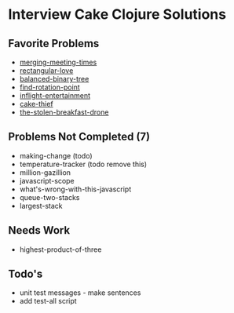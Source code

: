 # Interview Cake Clojure Solutions

## Favorite Problems
- [merging-meeting-times](merging-meeting-times/)
- [rectangular-love](rectangular-love/)
- [balanced-binary-tree](balanced-binary-tree/)
- [find-rotation-point](find-rotation-point/)
- [inflight-entertainment](inflight-entertainment/)
- [cake-thief](cake-thief/)
- [the-stolen-breakfast-drone](the-stolen-breakfast-drone/)

## Problems Not Completed (7)
- making-change (todo)
- temperature-tracker (todo remove this)
- million-gazillion
- javascript-scope
- what's-wrong-with-this-javascript
- queue-two-stacks
- largest-stack

## Needs Work
- highest-product-of-three

## Todo's
- unit test messages - make sentences
- add test-all script

